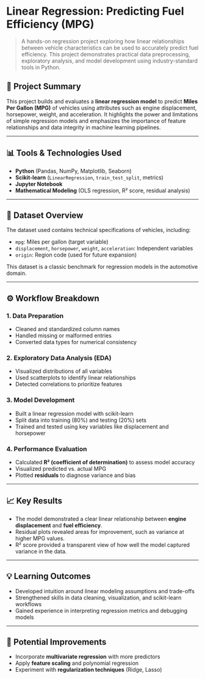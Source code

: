 # Linear Regression: Predicting Fuel Efficiency (MPG)

> A hands-on regression project exploring how linear relationships between vehicle characteristics can be used to accurately predict fuel efficiency. This project demonstrates practical data preprocessing, exploratory analysis, and model development using industry-standard tools in Python.

## 🚀 Project Summary

This project builds and evaluates a **linear regression model** to predict **Miles Per Gallon (MPG)** of vehicles using attributes such as engine displacement, horsepower, weight, and acceleration. It highlights the power and limitations of simple regression models and emphasizes the importance of feature relationships and data integrity in machine learning pipelines.

---

## 📊 Tools & Technologies Used

- **Python** (Pandas, NumPy, Matplotlib, Seaborn)
- **Scikit-learn** (`LinearRegression`, `train_test_split`, metrics)
- **Jupyter Notebook**
- **Mathematical Modeling** (OLS regression, R² score, residual analysis)

---

## 📁 Dataset Overview

The dataset used contains technical specifications of vehicles, including:

- `mpg`: Miles per gallon (target variable)
- `displacement`, `horsepower`, `weight`, `acceleration`: Independent variables
- `origin`: Region code (used for future expansion)

This dataset is a classic benchmark for regression models in the automotive domain.

---

## ⚙️ Workflow Breakdown

### 1. **Data Preparation**
- Cleaned and standardized column names
- Handled missing or malformed entries
- Converted data types for numerical consistency

### 2. **Exploratory Data Analysis (EDA)**
- Visualized distributions of all variables
- Used scatterplots to identify linear relationships
- Detected correlations to prioritize features

### 3. **Model Development**
- Built a linear regression model with scikit-learn
- Split data into training (80%) and testing (20%) sets
- Trained and tested using key variables like displacement and horsepower

### 4. **Performance Evaluation**
- Calculated **R² (coefficient of determination)** to assess model accuracy
- Visualized predicted vs. actual MPG
- Plotted **residuals** to diagnose variance and bias

---

## 📈 Key Results

- The model demonstrated a clear linear relationship between **engine displacement** and **fuel efficiency**.
- Residual plots revealed areas for improvement, such as variance at higher MPG values.
- R² score provided a transparent view of how well the model captured variance in the data.

---

## 💡 Learning Outcomes

- Developed intuition around linear modeling assumptions and trade-offs
- Strengthened skills in data cleaning, visualization, and scikit-learn workflows
- Gained experience in interpreting regression metrics and debugging models

---

## 🔁 Potential Improvements

- Incorporate **multivariate regression** with more predictors
- Apply **feature scaling** and polynomial regression
- Experiment with **regularization techniques** (Ridge, Lasso)


